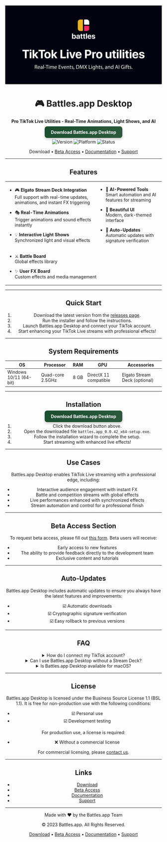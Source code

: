 <div align="center">

![Github banner](./.github/banner.jpg)
# 🎮 Battles.app Desktop
#### Pro TikTok Live Utilities - Real-Time Animations, Light Shows, and AI
<a href="https://github.com/battles-app/desktop/releases/download/v0.0.42/battles.app_0.0.42_x64-setup.exe" style="background: linear-gradient(135deg, #1a4d2e, #2d5a3d); color: white; padding: 10px 20px; border-radius: 8px; box-shadow: 0 4px 8px rgba(0, 0, 0, 0.2); text-decoration: none; font-weight: bold;">Download Battles.app Desktop</a>

![Version](https://img.shields.io/badge/version-0.0.42-blue?style=for-the-badge)
![Platform](https://img.shields.io/badge/platform-Windows%2010%2F11%20(64--bit)-blueviolet?style=for-the-badge&logo=windows)
![Status](https://img.shields.io/badge/status-Closed%20Beta-red?style=for-the-badge)

Download • [Beta Access](#beta-access-section) • [Documentation](#) • [Support](#)

---

## Features

<table>
<tr>
<td>

- 🎮 **Elgato Stream Deck Integration**  
Full support with real-time updates, animations, and instant FX triggering

- 🎭 **Real-Time Animations**  
Trigger animations and sound effects instantly

- 💡 **Interactive Light Shows**  
Synchronized light and visual effects

</td>
<td>

- 🤖 **AI-Powered Tools**  
Smart automation and AI features for streaming

- 🎨 **Beautiful UI**  
Modern, dark-themed interface

- 🔄 **Auto-Updates**  
Automatic updates with signature verification

</td>
</tr>
<tr>
<td colspan="2">

- ⚔️ **Battle Board**  
Global effects library

- ✨ **User FX Board**  
Custom effects and media management

</td>
</tr>
</table>

---

## Quick Start

1. Download the latest version from the [releases page](https://github.com/battles-app/desktop/releases).
2. Run the installer and follow the instructions.
3. Launch Battles.app Desktop and connect your TikTok account.
4. Start enhancing your TikTok Live streams with professional effects!

---

## System Requirements

| OS          | Processor | RAM  | GPU  | Accessories         |
|-------------|-----------|------|------|---------------------|
| Windows 10/11 (64-bit) | Quad-core 2.5GHz | 8 GB | DirectX 11 compatible | Elgato Stream Deck (optional) |

---

## Installation

<a href="https://github.com/battles-app/desktop/releases/download/v0.0.42/battles.app_0.0.42_x64-setup.exe" style="background: linear-gradient(135deg, #1a4d2e, #2d5a3d); color: white; padding: 10px 20px; border-radius: 8px; box-shadow: 0 4px 8px rgba(0, 0, 0, 0.2); text-decoration: none; font-weight: bold;">Download Battles.app Desktop</a>

1. Click the download button above.
2. Open the downloaded file `battles.app_0.0.42_x64-setup.exe`.
3. Follow the installation wizard to complete the setup.
4. Start streaming with enhanced live effects!

---

## Use Cases

Battles.app Desktop enables TikTok Live streaming with a professional edge, including:
- Interactive audience engagement with instant FX
- Battle and competition streams with global effects
- Live performances enhanced with synchronized effects
- Stream automation and control for a professional finish

---

## Beta Access Section

To request beta access, please fill out [this form](#). Beta users will receive:
- Early access to new features
- The ability to provide feedback directly to the development team
- Exclusive content and tutorials

---

## Auto-Updates

Battles.app Desktop includes automatic updates to ensure you always have the latest features and improvements:
- ☑️ Automatic downloads
- ☑️ Cryptographic signature verification
- ☑️ Easy rollback to previous versions

---

## FAQ

<details>
<summary>How do I connect my TikTok account?</summary>
After installation, launch Battles.app Desktop and navigate to the settings section to connect your TikTok account securely.
</details>

<details>
<summary>Can I use Battles.app Desktop without a Stream Deck?</summary>
Yes! While the Stream Deck enhances the experience with physical controls, Battles.app Desktop can be fully utilized without one.
</details>

<details>
<summary>Is Battles.app Desktop available for macOS?</summary>
Currently, Battles.app Desktop is only available for Windows 10/11 (64-bit) systems.
</details>

---

## License

Battles.app Desktop is licensed under the Business Source License 1.1 (BSL 1.1). It is free for non-production use with the following conditions:
- ☑️ Personal use
- ☑️ Development testing

For production use, a license is required:
- ❌ Without a commercial license

For commercial licensing, please [contact us](#).

---

## Links

- [Download](https://github.com/battles-app/desktop/releases/download/v0.0.42/battles.app_0.0.42_x64-setup.exe)
- [Beta Access](#beta-access-section)
- [Documentation](#)
- [Support](#)

---

<div align="center">

Made with ❤️ by the Battles.app Team

© 2023 Battles.app. All Rights Reserved.

[Download](https://github.com/battles-app/desktop/releases/download/v0.0.42/battles.app_0.0.42_x64-setup.exe) • [Beta Access](#beta-access-section) • [Documentation](#) • [Support](#)

</div>